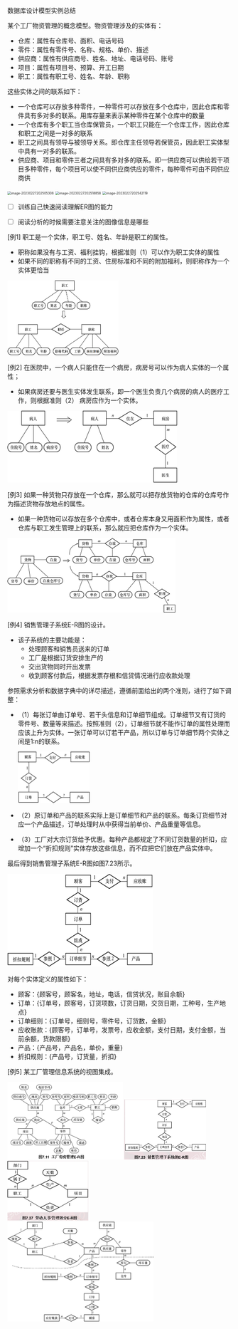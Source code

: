数据库设计模型实例总结

某个工厂物资管理的概念模型。物资管理涉及的实体有：

- 仓库：属性有仓库号、面积、电话号码
- 零件：属性有零件号、名称、规格、单价、描述
- 供应商：属性有供应商号、姓名、地址、电话号码、账号
- 项目：属性有项目号、预算、开工日期
- 职工：属性有职工号、姓名、年龄、职称

这些实体之间的联系如下： 

- 一个仓库可以存放多种零件，一种零件可以存放在多个仓库中，因此仓库和零件具有多对多的联系。用库存量来表示某种零件在某个仓库中的数量
- 一个仓库有多个职工当仓库保管员，一个职工只能在一个仓库工作，因此仓库和职工之间是一对多的联系
- 职工之间具有领导与被领导关系。即仓库主任领导若保管员，因此职工实体型中具有一对多的联系。
- 供应商、项目和零件三者之间具有多对多的联系。即一供应商可以供给若干项目多种零件，每个项目可以使不同供应商供应的零件，每种零件可由不同供应商供 

<img src="C:\Users\lenovo\AppData\Roaming\Typora\typora-user-images\image-20230227202505308.png" alt="image-20230227202505308" style="zoom:50%;" />

<img src="C:\Users\lenovo\AppData\Roaming\Typora\typora-user-images\image-20230227202518858.png" alt="image-20230227202518858" style="zoom:50%;" />

<img src="C:\Users\lenovo\AppData\Roaming\Typora\typora-user-images\image-20230227202542119.png" alt="image-20230227202542119" style="zoom:50%;" />





- [ ] 训练自己快速阅读理解ER图的能力
- [ ] 阅读分析的时候需要注意关注的图像信息是哪些







[例1] 职工是一个实体，职工号、姓名、年龄是职工的属性。

- 职称如果没有与工资、福利挂钩，根据准则（1）可以作为职工实体的属性
- 如果不同的职称有不同的工资、住房标准和不同的附加福利，则职称作为一个实体更恰当

<img src="数据库设计模型实例总结.assets/image-20230228102237919.png" alt="image-20230228102237919" style="zoom:50%;" />

[例2] 在医院中，一个病人只能住在一个病房，病房号可以作为病人实体的一个属性；

- 如果病房还要与医生实体发生联系，即一个医生负责几个病房的病人的医疗工作，则根据准则（2） 病房应作为一个实体。

<img src="数据库设计模型实例总结.assets/image-20230228102321474.png" alt="image-20230228102321474" style="zoom:50%;" />



[例3] 如果一种货物只存放在一个仓库，那么就可以把存放货物的仓库的仓库号作为描述货物存放地点的属性。

- 如果一种货物可以存放在多个仓库中，或者仓库本身又用面积作为属性，或者仓库与职工发生管理上的联系，那么就应把仓库作为一个实体。

<img src="数据库设计模型实例总结.assets/image-20230228102349760.png" alt="image-20230228102349760" style="zoom:50%;" />



[例4]  销售管理子系统E-R图的设计。

- 该子系统的主要功能是：
  - 处理顾客和销售员送来的订单
  - 工厂是根据订货安排生产的
  - 交出货物同时开出发票
  - 收到顾客付款后，根据发票存根和信贷情况进行应收款处理

参照需求分析和数据字典中的详尽描述，遵循前面给出的两个准则，进行了如下调整：

- （1）每张订单由订单号、若干头信息和订单细节组成。订单细节又有订货的零件号、数量等来描述。按照准则（2），订单细节就不能作订单的属性处理而应该上升为实体。一张订单可以订若干产品，所以订单与订单细节两个实体之间是1∶n的联系。

  <img src="数据库设计模型实例总结.assets/image-20230228102547828.png" alt="image-20230228102547828" style="zoom:50%;" />

- （2）原订单和产品的联系实际上是订单细节和产品的联系。每条订货细节对应一个产品描述，订单处理时从中获得当前单价、产品重量等信息。
- （3）工厂对大宗订货给予优惠。每种产品都规定了不同订货数量的折扣，应增加一个“折扣规则”实体存放这些信息，而不应把它们放在产品实体中。

最后得到销售管理子系统E-R图如图7.23所示。

<img src="数据库设计模型实例总结.assets/image-20230228102633033.png" alt="image-20230228102633033" style="zoom:50%;" />

对每个实体定义的属性如下：

- 顾客：{顾客号，顾客名，地址，电话，信贷状况，账目余额}
- 订单：{订单号，顾客号，订货项数，订货日期，交货日期，工种号，生产地点}
- 订单细则：{订单号，细则号，零件号，订货数，金额}
- 应收账款：{顾客号，订单号，发票号，应收金额，支付日期，支付金额，当前余额，货款限额}
- 产品：{产品号，产品名，单价，重量}
- 折扣规则：{产品号，订货量，折扣}





[例5]  某工厂管理信息系统的视图集成。

<img src="数据库设计模型实例总结.assets/image-20230228111010875.png" alt="image-20230228111010875" style="zoom:50%;" />

<img src="数据库设计模型实例总结.assets/image-20230228111037849.png" alt="image-20230228111037849" style="zoom:50%;" />

<img src="数据库设计模型实例总结.assets/image-20230228111100085.png" alt="image-20230228111100085" style="zoom:50%;" />

<img src="数据库设计模型实例总结.assets/image-20230228111130832.png" alt="image-20230228111130832" style="zoom:50%;" />